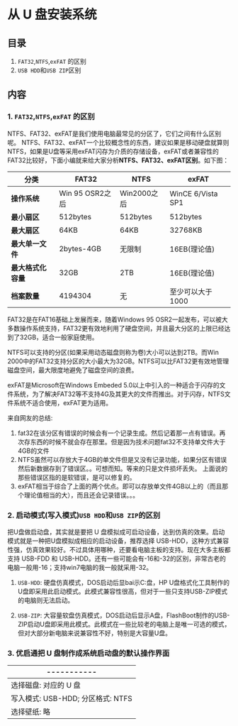 #  从 U 盘安装系统



## 目录
1. `FAT32`,`NTFS`,`exFAT` 的区别
2. `USB HDD`和`USB ZIP`区别 



## 内容
### 1. `FAT32`,`NTFS`,`exFAT` 的区别

NTFS、FAT32、exFAT是我们使用电脑最常见的分区了，它们之间有什么区别呢。 NTFS、FAT32、exFAT一个比较概念性的东西，建议如果是移动硬盘就算则NTFS，如果是U盘等采用exFAT闪存为介质的存储设备，exFAT或者兼容性的FAT32比较好，下面小编就来给大家分析**NTFS、FAT32、exFAT区别**。如下图：

| **分类**           | **FAT32**       | **NTFS**    | **exFAT**         |
| ------------------ | --------------- | ----------- | ----------------- |
| **操作系统**       | Win 95 OSR2之后 | Win2000之后 | WinCE 6/Vista SP1 |
| **最小扇区**       | 512bytes        | 512bytes    | 512bytes          |
| **最大扇区**       | 64KB            | 64KB        | 32768KB           |
| **最大单一文件**   | 2bytes-4GB      | 无限制      | 16EB(理论值)      |
| **最大格式化容量** | 32GB            | 2TB         | 16EB(理论值)      |
| **档案数量**       | 4194304         | 无          | 至少可以大于1000  |

FAT32是在FAT16基础上发展而来，随着Windows 95 OSR2一起发布，可以被大多数操作系统支持，FAT32更有效地利用了硬盘空间，并且最大分区的上限已经达到了32GB，适合一般家庭使用。

NTFS可以支持的分区(如果采用动态磁盘则称为卷)大小可以达到2TB。而Win 2000中的FAT32支持分区的大小最大为32GB。NTFS可以比FAT32更有效地管理磁盘空间，最大限度地避免了磁盘空间的浪费。

exFAT是Microsoft在Windows Embeded 5.0以上中引入的一种适合于闪存的文件系统，为了解决FAT32等不支持4G及其更大的文件而推出。对于闪存，NTFS文件系统不适合使用，exFAT更为适用。

来自网友的总结: 
1. fat32在该分区有错误的时候会有一个记录生成。然后记着那一点有错误。再次存东西的时候不就会存在那里。但是因为技术问题fat32不支持单文件大于4GB的文件 
2. NTFS虽然可以存放大于4GB的单文件但是又没有记录功能，如果分区有错误然后新数据存到了错误区。。可想而知。等来的只是文件损坏丢失。 
上面说的那些错误区指的是软错误，是可以修复的。 
3. exFAT相当于综合了上面的两个优点。即可以存放单文件4GB以上的（而且那个理论值相当的大），而且还会记录错误。。。


### 2. 启动模式(写入模式)`USB HDD`和`USB ZIP`的区别 
把U盘做启动盘，其实就是要把 U 盘模拟成可启动设备，达到仿真的效果。启动模式就是一种把U盘模拟成相应的启动设备，推荐选择 USB-HDD，这种方式兼容性强，仿真效果较好。不过具体用哪种，还要看电脑主板的支持。现在大多主板都支持 USB-FDD 和 USB-HDD。还有一些可能会有-16和-32的区别，非常古老的电脑一般用-16；支持win7电脑的我一般就采用-32。

1. `USB-HDD`: 硬盘仿真模式，DOS启动后显bai示C:盘，HP U盘格式化工具制作的U盘即采用此启动模式。此模式兼容性很高，但对于一些只支持USB-ZIP模式的电脑则无法启动。 　　

2. `USB-ZIP`: 大容量软盘仿真模式，DOS启动后显示A盘，FlashBoot制作的USB-ZIP启动U盘即采用此模式。此模式在一些比较老的电脑上是唯一可选的模式，但对大部分新电脑来说兼容性不好，特别是大容量U盘。

### 3. 优启通把 U 盘制作成系统启动盘的默认操作界面
| -----------   |
| ------------ |
| 选择磁盘: 对应的 U 盘 |
| 写入模式: USB-HDD; 分区格式: NTFS |
| 选择壁纸: 略 |



